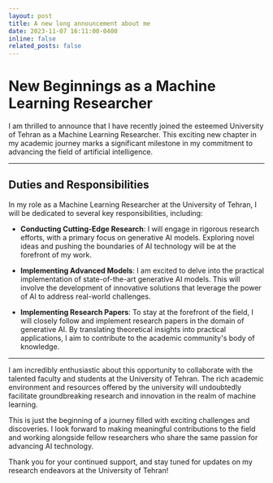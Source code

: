 ```yaml
---
layout: post
title: A new long announcement about me
date: 2023-11-07 16:11:00-0400
inline: false
related_posts: false
---
```


# New Beginnings as a Machine Learning Researcher

I am thrilled to announce that I have recently joined the esteemed University of Tehran as a Machine Learning Researcher. This exciting new chapter in my academic journey marks a significant milestone in my commitment to advancing the field of artificial intelligence.

---

## Duties and Responsibilities

In my role as a Machine Learning Researcher at the University of Tehran, I will be dedicated to several key responsibilities, including:

- **Conducting Cutting-Edge Research**: I will engage in rigorous research efforts, with a primary focus on generative AI models. Exploring novel ideas and pushing the boundaries of AI technology will be at the forefront of my work.

- **Implementing Advanced Models**: I am excited to delve into the practical implementation of state-of-the-art generative AI models. This will involve the development of innovative solutions that leverage the power of AI to address real-world challenges.

- **Implementing Research Papers**: To stay at the forefront of the field, I will closely follow and implement research papers in the domain of generative AI. By translating theoretical insights into practical applications, I aim to contribute to the academic community's body of knowledge.

---

I am incredibly enthusiastic about this opportunity to collaborate with the talented faculty and students at the University of Tehran. The rich academic environment and resources offered by the university will undoubtedly facilitate groundbreaking research and innovation in the realm of machine learning.

This is just the beginning of a journey filled with exciting challenges and discoveries. I look forward to making meaningful contributions to the field and working alongside fellow researchers who share the same passion for advancing AI technology.

Thank you for your continued support, and stay tuned for updates on my research endeavors at the University of Tehran!
